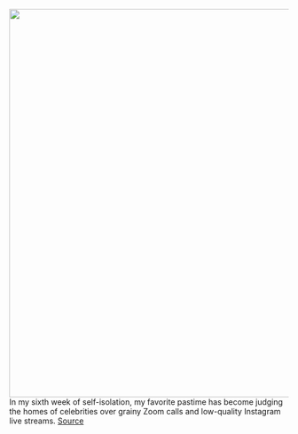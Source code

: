 <img src='https://cdn.vox-cdn.com/thumbor/XrO7TY108GDMuRehhuvCqmF-65k=/0x0:794x708/1200x800/filters:focal(205x171:331x297)/cdn.vox-cdn.com/uploads/chorus_image/image/66689976/Screen_Shot_2020_04_22_at_11.56.49_AM.0.png' width='700px' /><br/>
In my sixth week of self-isolation, my favorite pastime has become judging the homes of celebrities over grainy Zoom calls and low-quality Instagram live streams.
<a href='https://www.theverge.com/2020/4/22/21224980/zoom-celebrities-homes-instagram-live-quarantine-kimmel-fallon-miley-cyrus-colin-jost'> Source <a/>